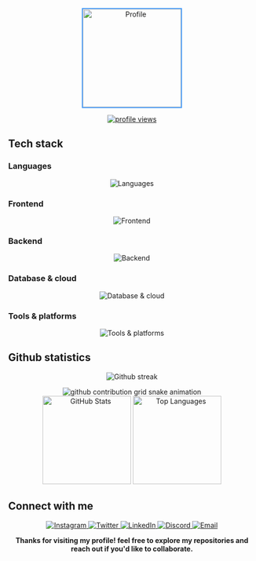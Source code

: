 <div align="center">
  <img src="https://riflowsxz.my.id/123db3f3-7ff4-4047-bfed-5ebdcd43c288-eecc80442b1a96f1be30b3a2ebcb2d4b.jpg" alt="Profile" width="200" height="200" style="border: 2px solid #4a9eff; transition: all 0.3s ease;" onmouseover="this.style.transform='scale(1.05)'; this.style.boxShadow='0 10px 30px rgba(74, 158, 255, 0.4)';" onmouseout="this.style.transform='scale(1)'; this.style.boxShadow='none';">
</div>

<p align="center">
  <a href="#">
    <img src="https://komarev.com/ghpvc/?username=riflowsxz&label=Profile%20views&color=4a9eff&style=for-the-badge" alt="profile views" />
  </a>
</p>

</div>

## Tech stack

### Languages
<div align="center">
  <img src="https://skillicons.dev/icons?i=js,ts,go,python,bash,html,css" alt="Languages">
</div>

### Frontend
<div align="center">
  <img src="https://skillicons.dev/icons?i=react,vue,nextjs,tailwind,bootstrap,sass,webpack" alt="Frontend">
</div>

### Backend
<div align="center">
  <img src="https://skillicons.dev/icons?i=nodejs,express,django,fastapi,flask,graphql" alt="Backend">
</div>

### Database & cloud
<div align="center">
  <img src="https://skillicons.dev/icons?i=mysql,postgres,mongodb,redis,aws,gcp,firebase" alt="Database & cloud">
</div>

### Tools & platforms
<div align="center">
  <img src="https://skillicons.dev/icons?i=git,docker,kubernetes,vscode,postman,linux,figma" alt="Tools & platforms">
</div>

## Github statistics

<p align="center">
  <img src="https://streak-stats.demolab.com?user=riflowsxz&theme=dark&background=transparent&date_format=j%20M%5B%20Y%5D&ring=4a9eff&fire=4a9eff" alt="Github streak">
</p>

<div align="center">
  <picture>
    <source media="(prefers-color-scheme: dark)" srcset="https://raw.githubusercontent.com/riflowsxz/riflowsxz/output/github-contribution-grid-snake-dark.svg"/>
    <source media="(prefers-color-scheme: light), (prefers-color-scheme: no-preference)" srcset="https://raw.githubusercontent.com/riflowsxz/riflowsxz/output/github-contribution-grid-snake.svg"/>
    <img alt="github contribution grid snake animation" src="https://raw.githubusercontent.com/riflowsxz/riflowsxz/output/github-contribution-grid-snake-dark.svg">
  </picture>
</div>

<div align="center">
  <img height="180em" src="https://github-readme-stats.vercel.app/api?username=riflowsxz&show_icons=true&theme=dark&hide_border=true&include_all_commits=true&count_private=true&bg_color=0D1117&title_color=4a9eff&icon_color=4a9eff&text_color=C9D1D9" alt="GitHub Stats" />
  <img height="180em" src="https://github-readme-stats.vercel.app/api/top-langs/?username=riflowsxz&layout=compact&theme=dark&hide_border=true&bg_color=0D1117&title_color=4a9eff&text_color=C9D1D9" alt="Top Languages" />
</div>

## Connect with me

<p align="center">
  <a href="https://instagram.com/riflowsxz">
    <img src="https://img.shields.io/badge/Instagram-%23E4405F.svg?style=for-the-badge&logo=Instagram&logoColor=white" alt="Instagram">
  </a>
  <a href="https://twitter.com/riflowsxz">
    <img src="https://img.shields.io/badge/Twitter-%231DA1F2.svg?style=for-the-badge&logo=Twitter&logoColor=white" alt="Twitter">
  </a>
  <a href="https://linkedin.com/in/riflowsxz">
    <img src="https://img.shields.io/badge/LinkedIn-%230077B5.svg?style=for-the-badge&logo=LinkedIn&logoColor=white" alt="LinkedIn">
  </a>
  <a href="https://discord.gg/riflowsxz">
    <img src="https://img.shields.io/badge/Discord-%235865F2.svg?style=for-the-badge&logo=Discord&logoColor=white" alt="Discord">
  </a>
  <a href="mailto:riflowsxz@example.com">
    <img src="https://img.shields.io/badge/Email-D14836?style=for-the-badge&logo=gmail&logoColor=white" alt="Email">
  </a>
</p>

<div align="center">
  
**Thanks for visiting my profile! feel free to explore my repositories and reach out if you'd like to collaborate.**

</div>
